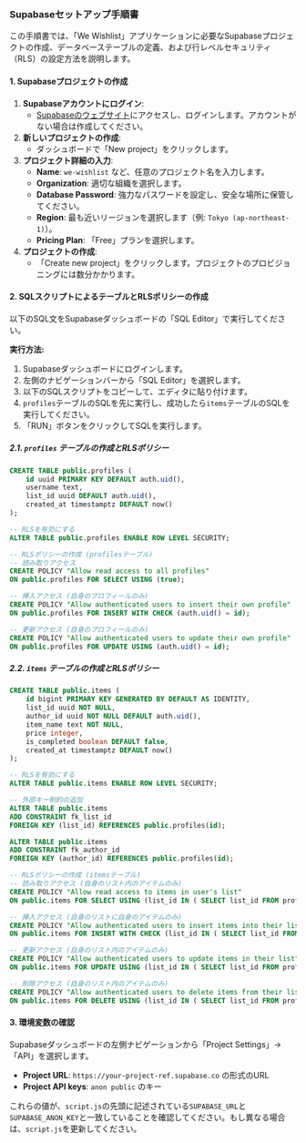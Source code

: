 ### **Supabaseセットアップ手順書**

この手順書では、「We Wishlist」アプリケーションに必要なSupabaseプロジェクトの作成、データベーステーブルの定義、および行レベルセキュリティ（RLS）の設定方法を説明します。

#### 1. Supabaseプロジェクトの作成

1.  **Supabaseアカウントにログイン**:
    *   [Supabaseのウェブサイト](https://supabase.com/)にアクセスし、ログインします。アカウントがない場合は作成してください。
2.  **新しいプロジェクトの作成**:
    *   ダッシュボードで「New project」をクリックします。
3.  **プロジェクト詳細の入力**:
    *   **Name**: `we-wishlist` など、任意のプロジェクト名を入力します。
    *   **Organization**: 適切な組織を選択します。
    *   **Database Password**: 強力なパスワードを設定し、安全な場所に保管してください。
    *   **Region**: 最も近いリージョンを選択します（例: `Tokyo (ap-northeast-1)`）。
    *   **Pricing Plan**: 「Free」プランを選択します。
4.  **プロジェクトの作成**:
    *   「Create new project」をクリックします。プロジェクトのプロビジョニングには数分かかります。

#### 2. SQLスクリプトによるテーブルとRLSポリシーの作成

以下のSQL文をSupabaseダッシュボードの「SQL Editor」で実行してください。

**実行方法:**

1.  Supabaseダッシュボードにログインします。
2.  左側のナビゲーションバーから「SQL Editor」を選択します。
3.  以下のSQLスクリプトをコピーして、エディタに貼り付けます。
4.  `profiles`テーブルのSQLを先に実行し、成功したら`items`テーブルのSQLを実行してください。
5.  「RUN」ボタンをクリックしてSQLを実行します。

##### 2.1. `profiles` テーブルの作成とRLSポリシー

```sql
CREATE TABLE public.profiles (
    id uuid PRIMARY KEY DEFAULT auth.uid(),
    username text,
    list_id uuid DEFAULT auth.uid(),
    created_at timestamptz DEFAULT now()
);

-- RLSを有効にする
ALTER TABLE public.profiles ENABLE ROW LEVEL SECURITY;

-- RLSポリシーの作成 (profilesテーブル)
-- 読み取りアクセス
CREATE POLICY "Allow read access to all profiles"
ON public.profiles FOR SELECT USING (true);

-- 挿入アクセス (自身のプロフィールのみ)
CREATE POLICY "Allow authenticated users to insert their own profile"
ON public.profiles FOR INSERT WITH CHECK (auth.uid() = id);

-- 更新アクセス (自身のプロフィールのみ)
CREATE POLICY "Allow authenticated users to update their own profile"
ON public.profiles FOR UPDATE USING (auth.uid() = id);
```

##### 2.2. `items` テーブルの作成とRLSポリシー

```sql
CREATE TABLE public.items (
    id bigint PRIMARY KEY GENERATED BY DEFAULT AS IDENTITY,
    list_id uuid NOT NULL,
    author_id uuid NOT NULL DEFAULT auth.uid(),
    item_name text NOT NULL,
    price integer,
    is_completed boolean DEFAULT false,
    created_at timestamptz DEFAULT now()
);

-- RLSを有効にする
ALTER TABLE public.items ENABLE ROW LEVEL SECURITY;

-- 外部キー制約の追加
ALTER TABLE public.items
ADD CONSTRAINT fk_list_id
FOREIGN KEY (list_id) REFERENCES public.profiles(id);

ALTER TABLE public.items
ADD CONSTRAINT fk_author_id
FOREIGN KEY (author_id) REFERENCES public.profiles(id);

-- RLSポリシーの作成 (itemsテーブル)
-- 読み取りアクセス (自身のリスト内のアイテムのみ)
CREATE POLICY "Allow read access to items in user's list"
ON public.items FOR SELECT USING (list_id IN ( SELECT list_id FROM profiles WHERE id = auth.uid() ));

-- 挿入アクセス (自身のリストに自身のアイテムのみ)
CREATE POLICY "Allow authenticated users to insert items into their list"
ON public.items FOR INSERT WITH CHECK (list_id IN ( SELECT list_id FROM profiles WHERE id = auth.uid() ) AND author_id = auth.uid());

-- 更新アクセス (自身のリスト内のアイテムのみ)
CREATE POLICY "Allow authenticated users to update items in their list"
ON public.items FOR UPDATE USING (list_id IN ( SELECT list_id FROM profiles WHERE id = auth.uid() ));

-- 削除アクセス (自身のリスト内のアイテムのみ)
CREATE POLICY "Allow authenticated users to delete items from their list"
ON public.items FOR DELETE USING (list_id IN ( SELECT list_id FROM profiles WHERE id = auth.uid() ));
```

#### 3. 環境変数の確認

Supabaseダッシュボードの左側ナビゲーションから「Project Settings」→「API」を選択します。

*   **Project URL**: `https://your-project-ref.supabase.co` の形式のURL
*   **Project API keys**: `anon public` のキー

これらの値が、`script.js`の先頭に記述されている`SUPABASE_URL`と`SUPABASE_ANON_KEY`と一致していることを確認してください。もし異なる場合は、`script.js`を更新してください。